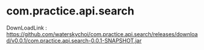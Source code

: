 # com.practice.api.search

DownLoadLink : 
https://github.com/waterskychoi/com.practice.api.search/releases/download/v0.0.1/com.practice.api.search-0.0.1-SNAPSHOT.jar